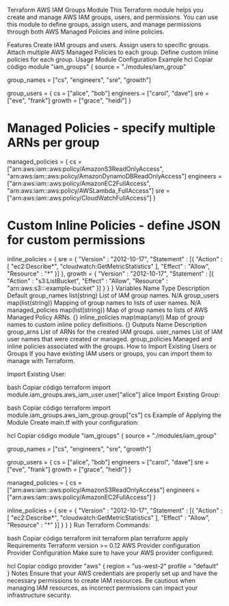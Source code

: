 Terraform AWS IAM Groups Module
This Terraform module helps you create and manage AWS IAM groups, users, and permissions. You can use this module to define groups, assign users, and manage permissions through both AWS Managed Policies and inline policies.

Features
Create IAM groups and users.
Assign users to specific groups.
Attach multiple AWS Managed Policies to each group.
Define custom inline policies for each group.
Usage
Module Configuration Example
hcl
Copiar código
module "iam_groups" {
  source = "./modules/iam_group"

  group_names = ["cs", "engineers", "sre", "growth"]
  
  group_users = {
    cs        = ["alice", "bob"]
    engineers = ["carol", "dave"]
    sre       = ["eve", "frank"]
    growth    = ["grace", "heidi"]
  }
  
  # Managed Policies - specify multiple ARNs per group
  managed_policies = {
    cs        = ["arn:aws:iam::aws:policy/AmazonS3ReadOnlyAccess", "arn:aws:iam::aws:policy/AmazonDynamoDBReadOnlyAccess"]
    engineers = ["arn:aws:iam::aws:policy/AmazonEC2FullAccess", "arn:aws:iam::aws:policy/AWSLambda_FullAccess"]
    sre       = ["arn:aws:iam::aws:policy/CloudWatchFullAccess"]
  }
  
  # Custom Inline Policies - define JSON for custom permissions
  inline_policies = {
    sre = {
      "Version" : "2012-10-17",
      "Statement" : [{
        "Action" : [
          "ec2:Describe*",
          "cloudwatch:GetMetricStatistics"
        ],
        "Effect"   : "Allow",
        "Resource" : "*"
      }]
    },
    growth = {
      "Version" : "2012-10-17",
      "Statement" : [{
        "Action" : "s3:ListBucket",
        "Effect" : "Allow",
        "Resource" : "arn:aws:s3:::example-bucket"
      }]
    }
  }
}
Variables
Name	Type	Description	Default
group_names	list(string)	List of IAM group names.	N/A
group_users	map(list(string))	Mapping of group names to lists of user names.	N/A
managed_policies	map(list(string))	Map of group names to lists of AWS Managed Policy ARNs.	{}
inline_policies	map(map(any))	Map of group names to custom inline policy definitions.	{}
Outputs
Name	Description
group_arns	List of ARNs for the created IAM groups.
user_names	List of IAM user names that were created or managed.
group_policies	Managed and inline policies associated with the groups.
How to Import Existing Users or Groups
If you have existing IAM users or groups, you can import them to manage with Terraform.

Import Existing User:

bash
Copiar código
terraform import module.iam_groups.aws_iam_user.user["alice"] alice
Import Existing Group:

bash
Copiar código
terraform import module.iam_groups.aws_iam_group.group["cs"] cs
Example of Applying the Module
Create main.tf with your configuration:

hcl
Copiar código
module "iam_groups" {
  source = "./modules/iam_group"

  group_names = ["cs", "engineers", "sre", "growth"]
  
  group_users = {
    cs        = ["alice", "bob"]
    engineers = ["carol", "dave"]
    sre       = ["eve", "frank"]
    growth    = ["grace", "heidi"]
  }
  
  managed_policies = {
    cs        = ["arn:aws:iam::aws:policy/AmazonS3ReadOnlyAccess"]
    engineers = ["arn:aws:iam::aws:policy/AmazonEC2FullAccess"]
  }
  
  inline_policies = {
    sre = {
      "Version" : "2012-10-17",
      "Statement" : [{
        "Action" : [
          "ec2:Describe*",
          "cloudwatch:GetMetricStatistics"
        ],
        "Effect"   : "Allow",
        "Resource" : "*"
      }]
    }
  }
}
Run Terraform Commands:

bash
Copiar código
terraform init
terraform plan
terraform apply
Requirements
Terraform version >= 0.12
AWS Provider configuration
Provider Configuration
Make sure to have your AWS provider configured:

hcl
Copiar código
provider "aws" {
  region = "us-west-2"
  profile = "default"
}
Notes
Ensure that your AWS credentials are properly set up and have the necessary permissions to create IAM resources.
Be cautious when managing IAM resources, as incorrect permissions can impact your infrastructure security.
